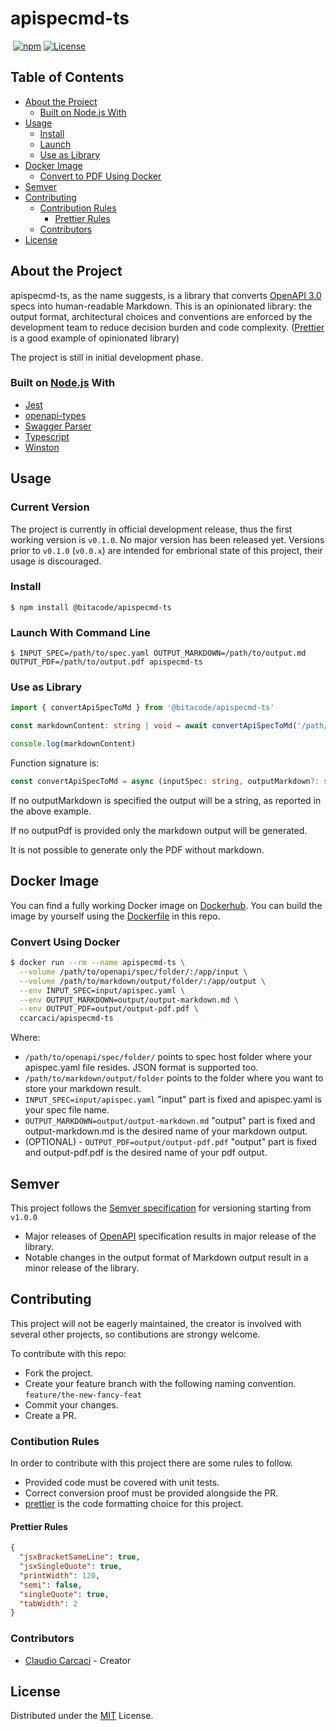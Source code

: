# apispecmd-ts

[![<CircleCI>](https://circleci.com/gh/ccarcaci/apispecmd-ts.svg?style=shield)](https://circleci.com/gh/ccarcaci/apispecmd-ts)
[![npm](https://img.shields.io/npm/v/@bitacode/apispecmd-ts?color=green)](https://www.npmjs.com/package/@bitacode/apispecmd-ts)
[![License](https://img.shields.io/npm/l/@bitacode/apispecmd-ts)](https://mit-license.org/)

## Table of Contents

- [About the Project](#about-the-project)
  - [Built on Node.js With](#built-on-nodejs-with)
- [Usage](#usage)
  - [Install](#install)
  - [Launch](#launch)
  - [Use as Library](#use-as-library)
- [Docker Image](#docker-image)
  - [Convert to PDF Using Docker](#convert-to-pdf-using-docker)
- [Semver](#semver)
- [Contributing](#contributing)
  - [Contribution Rules](#contribution-rules)
    - [Prettier Rules](#prettier-rules)
  - [Contributors](#contributors)
- [License](#license)

## About the Project

apispecmd-ts, as the name suggests, is a library that converts [OpenAPI 3.0](https://www.openapis.org/) specs into human-readable Markdown. This is an opinionated library: the output format, architectural choices and conventions are enforced by the development team to reduce decision burden and code complexity. ([Prettier](https://prettier.io/) is a good example of opinionated library)

The project is still in initial development phase.

### Built on [Node.js](https://nodejs.org/) With

- [Jest](https://jestjs.io/)
- [openapi-types](https://github.com/kogosoftwarellc/open-api/tree/master/packages/openapi-types)
- [Swagger Parser](https://apitools.dev/swagger-parser/)
- [Typescript](https://www.typescriptlang.org/)
- [Winston](https://github.com/winstonjs/winston)

## Usage

### Current Version

The project is currently in official development release, thus the first working version is `v0.1.0`. No major version has been released yet.
Versions prior to `v0.1.0` (`v0.0.x`) are intended for embrional state of this project, their usage is discouraged.

### Install

`$ npm install @bitacode/apispecmd-ts`

### Launch With Command Line

`$ INPUT_SPEC=/path/to/spec.yaml OUTPUT_MARKDOWN=/path/to/output.md OUTPUT_PDF=/path/to/output.pdf apispecmd-ts`

### Use as Library

```typescript
import { convertApiSpecToMd } from '@bitacode/apispecmd-ts'

const markdownContent: string | void = await convertApiSpecToMd('/path/to/spec.yaml')

console.log(markdownContent)
```

Function signature is:

```typescript
const convertApiSpecToMd = async (inputSpec: string, outputMarkdown?: string, outputPdf?: string): Promise<string | void>
```

If no outputMarkdown is specified the output will be a string, as reported in the above example.

If no outputPdf is provided only the markdown output will be generated.

It is not possible to generate only the PDF without markdown.

## Docker Image

You can find a fully working Docker image on [Dockerhub](https://hub.docker.com/repository/docker/ccarcaci/apispecmd-ts).
You can build the image by yourself using the [Dockerfile](Dockerfile) in this repo.

### Convert Using Docker

```bash
$ docker run --rm --name apispecmd-ts \
  --volume /path/to/openapi/spec/folder/:/app/input \
  --volume /path/to/markdown/output/folder/:/app/output \
  --env INPUT_SPEC=input/apispec.yaml \
  --env OUTPUT_MARKDOWN=output/output-markdown.md \
  --env OUTPUT_PDF=output/output-pdf.pdf \
  ccarcaci/apispecmd-ts
```

Where:

- `/path/to/openapi/spec/folder/` points to spec host folder where your apispec.yaml file resides. JSON format is supported too.
- `/path/to/markdown/output/folder` points to the folder where you want to store your markdown result.
- `INPUT_SPEC=input/apispec.yaml` "input" part is fixed and apispec.yaml is your spec file name.
- `OUTPUT_MARKDOWN=output/output-markdown.md` "output" part is fixed and output-markdown.md is the desired name of your markdown output.
- (OPTIONAL) - `OUTPUT_PDF=output/output-pdf.pdf` "output" part is fixed and output-pdf.pdf is the desired name of your pdf output.

## Semver

This project follows the [Semver specification](https://semver.org/) for versioning starting from `v1.0.0`

- Major releases of [OpenAPI](https://www.openapis.org/) specification results in major release of the library.
- Notable changes in the output format of Markdown output result in a minor release of the library.

## Contributing

This project will not be eagerly maintained, the creator is involved with several other projects, so contibutions are strongy welcome.

To contribute with this repo:

- Fork the project.
- Create your feature branch with the following naming convention.
  `feature/the-new-fancy-feat`
- Commit your changes.
- Create a PR.

### Contibution Rules

In order to contribute with this project there are some rules to follow.

- Provided code must be covered with unit tests.
- Correct conversion proof must be provided alongside the PR.
- [prettier](https://prettier.io/) is the code formatting choice for this project.

#### Prettier Rules

```json
{
  "jsxBracketSameLine": true,
  "jsxSingleQuote": true,
  "printWidth": 120,
  "semi": false,
  "singleQuote": true,
  "tabWidth": 2
}
```

### Contributors

- [Claudio Carcaci](https://www.linkedin.com/in/ccarcaci/) - Creator

## License

Distributed under the [MIT](LICENSE.md) License.

